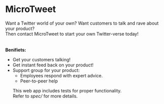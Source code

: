 # MicroTweet

Want a Twitter world of your own? Want customers to talk and rave about your product?<br>
Then contact MicroTweet to start your own Twitter-verse today!<br><br><br>
<b>Benifiets:</b><br>
<ul>
  <li>Get your customers talking!</li>
  <li>Get instant feed back on your product!</li>
  <li>Support group for your product:
  <ul>
   <li>Employees respond with expert advice.</li>
   <li>Peer-to-peer help</li>
  </ul>
  </li>

This web app includes tests for proper functionality.<br>
Refer to <em>spec/</em> for more details.
